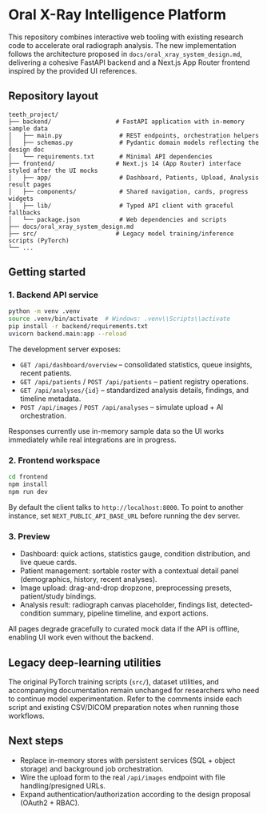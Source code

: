 # Oral X-Ray Intelligence Platform

This repository combines interactive web tooling with existing research code to accelerate oral radiograph analysis. The new implementation follows the architecture proposed in `docs/oral_xray_system_design.md`, delivering a cohesive FastAPI backend and a Next.js App Router frontend inspired by the provided UI references.

## Repository layout

```
teeth_project/
├── backend/                  # FastAPI application with in-memory sample data
│   ├── main.py                # REST endpoints, orchestration helpers
│   ├── schemas.py             # Pydantic domain models reflecting the design doc
│   └── requirements.txt       # Minimal API dependencies
├── frontend/                 # Next.js 14 (App Router) interface styled after the UI mocks
│   ├── app/                   # Dashboard, Patients, Upload, Analysis result pages
│   ├── components/            # Shared navigation, cards, progress widgets
│   ├── lib/                   # Typed API client with graceful fallbacks
│   └── package.json           # Web dependencies and scripts
├── docs/oral_xray_system_design.md
├── src/                      # Legacy model training/inference scripts (PyTorch)
└── ...
```

## Getting started

### 1. Backend API service

```bash
python -m venv .venv
source .venv/bin/activate  # Windows: .venv\\Scripts\\activate
pip install -r backend/requirements.txt
uvicorn backend.main:app --reload
```

The development server exposes:

- `GET /api/dashboard/overview` – consolidated statistics, queue insights, recent patients.
- `GET /api/patients` / `POST /api/patients` – patient registry operations.
- `GET /api/analyses/{id}` – standardized analysis details, findings, and timeline metadata.
- `POST /api/images` / `POST /api/analyses` – simulate upload + AI orchestration.

Responses currently use in-memory sample data so the UI works immediately while real integrations are in progress.

### 2. Frontend workspace

```bash
cd frontend
npm install
npm run dev
```

By default the client talks to `http://localhost:8000`. To point to another instance, set `NEXT_PUBLIC_API_BASE_URL` before running the dev server.

### 3. Preview

- Dashboard: quick actions, statistics gauge, condition distribution, and live queue cards.
- Patient management: sortable roster with a contextual detail panel (demographics, history, recent analyses).
- Image upload: drag-and-drop dropzone, preprocessing presets, patient/study bindings.
- Analysis result: radiograph canvas placeholder, findings list, detected-condition summary, pipeline timeline, and export actions.

All pages degrade gracefully to curated mock data if the API is offline, enabling UI work even without the backend.

## Legacy deep-learning utilities

The original PyTorch training scripts (`src/`), dataset utilities, and accompanying documentation remain unchanged for researchers who need to continue model experimentation. Refer to the comments inside each script and existing CSV/DICOM preparation notes when running those workflows.

## Next steps

- Replace in-memory stores with persistent services (SQL + object storage) and background job orchestration.
- Wire the upload form to the real `/api/images` endpoint with file handling/presigned URLs.
- Expand authentication/authorization according to the design proposal (OAuth2 + RBAC).
